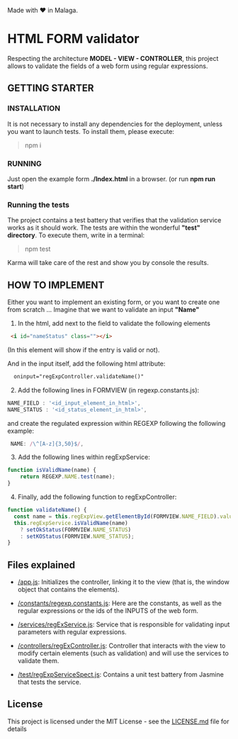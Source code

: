 Made with :heart: in Malaga.

# HTML FORM validator

Respecting the architecture **MODEL - VIEW - CONTROLLER**, this project allows to validate the fields of a web form using regular expressions.


## GETTING STARTER
### INSTALLATION
It is not necessary to install any dependencies for the deployment, unless you want to launch tests. To install them, please execute:
> npm i

### RUNNING
Just open the example form **./Index.html** in a browser. (or run **npm run start**)

### Running the tests
The project contains a test battery that verifies that the validation service works as it should work. The tests are within the wonderful **"test" directory**.
To execute them, write in a terminal:
> npm test

Karma will take care of the rest and show you by console the results.

## HOW TO IMPLEMENT
Either you want to implement an existing form, or you want to create one from scratch ...
Imagine that we want to validate an input **"Name"**
1. In the html, add next to the field to validate the following elements
```html
 <i id="nameStatus" class=""></i>  
 ```

(In this element will show if the entry is valid or not).&nbsp;&nbsp;

And in the input itself, add the following html attribute:
```html
  oninput="regExpController.validateName()"
 ```

2. Add the following lines in FORMVIEW (in regexp.constants.js):
  ```js
  NAME_FIELD : '<id_input_element_in_html>',
  NAME_STATUS : '<id_status_element_in_html>',
  ```
  
and create the regulated expression within REGEXP following the following example:
 ```js
  NAME: /\^[A-z]{3,50}$/,
  ```

&nbsp;
3. Add the following lines within regExpService:
```js
function isValidName(name) {
    return REGEXP.NAME.test(name);
}
  ```

4. Finally, add the following function to regExpController:
  ```js
  function validateName() {
    const name = this.regExpView.getElementById(FORMVIEW.NAME_FIELD).value;
    this.regExpService.isValidName(name)
      ? setOkStatus(FORMVIEW.NAME_STATUS)
      : setKOStatus(FORMVIEW.NAME_STATUS);
  }
  ```

## Files explained
* [/app.js](): Initializes the controller, linking it to the view (that is, the window object that contains the elements).

* [/constants/regexp.constants.js](): Here are the constants, as well as the regular expressions or the ids of the INPUTS of the web form.

* [/services/regExService.js](): Service that is responsible for validating input parameters with regular expressions.

* [/controllers/regExController.js](): Controller that interacts with the view to modify certain elements (such as validation) and will use the services to validate them.

* [/test/regExpServiceSpect.js](): Contains a unit test battery from Jasmine that tests the service.


## License
This project is licensed under the MIT License - see the [LICENSE.md](LICENSE.md) file for details

